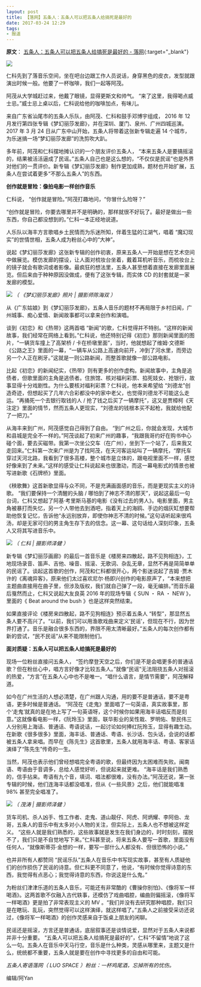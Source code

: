 ```yaml
---
layout: post
title: 【落网】五条人：五条人可以把五条人给搞死是最好的
date: 2017-03-24 12:29
tags:
- 报道
---
```


**原文**：
[五条人：五条人可以把五条人给搞死是最好的 - 落网](https://www.luoow.com/ea/545/){:target="_blank"}

![](https://www.luoow.com/ea/545/c0.jpg)

仁科先到了落音乐空间，坐在吧台边跟工作人员说话，身穿黑色的皮衣，发型就跟演出时候一般。他要了一杯咖啡，我们一起等阿茂。

阿茂从大学城赶过来，他戴了眼镜，显得更斯文和帅气。 “来了这里，我得喝点威士忌。”威士忌上桌以后，仁科说给他的咖啡加点，有味儿。

来自广东省汕尾市的五条人乐队，由阿茂、仁科和鼓手邓博宇组成， 2016 年 12 月发行第四张专辑《梦幻丽莎发廊》，并在深圳、厦门、泉州、广州四城巡演。 2017 年 3 月 24 日从广东中山开始，五条人将带着这张新专辑走遍 14 个城市，为乐迷搞一场“梦幻丽莎发廊”的洗剪吹大趴。

多年前，阿茂和仁科摆地摊认识的一个朋友评价五条人， “本来五条人是要搞摇滚的，结果被活活逼成了民谣。”五条人自己也是这么想的，“不仅仅是民谣”也是外界对他们的一贯评价。新专辑《梦幻丽莎发廊》制作更加成熟，题材也开始扩展，五条人在尝试着更多“不那么五条人”的东西。

  

**创作就是冒险：像拍电影一样创作音乐**

仁科说， “创作就是冒险。”阿茂打趣地问，“你冒什么险呀？”

“创作就是冒险，你要去哪里并不是明确的，那样就很不好玩了。最好是做出一些东西，你自己都没想到的。”仁科一本正经地说道。

人乐队以海丰方言歌唱乡土民情而为乐迷所知，伴着生猛的江湖气，唱着 “魔幻现实”的世情世相，五条人成为粉丝心中的“大神”。

说起《梦幻丽莎发廊》这张新专辑的创作初衷，原来五条人一开始是想在艺术空间中做展览。模仿发廊的摆设，让人面对梳妆台坐着，戴着耳机听音乐，而梳妆台上的镜子就会有歌词或者影像。最疯狂的想法里，五条人甚至想着直接在发廊里面展览。但后来由于种种原因没做成，便有了这张专辑，而实体 CD 的封套就是一家发廊的模型。

  

![](https://www.luoow.com/ea/545/c1.jpg)
*（ 《梦幻丽莎发廊》照片 | 摄影师陈海双 ）*

  

从《广东姑娘》到《梦幻丽莎发廊》，五条人音乐的题材不再局限于乡村旧闻，广州城事、痴心爱情、新闻故事都可以拿来创作和演唱。

谈到《初恋》和《热带》这两首唱 “新闻”的歌，仁科觉得并不特别。“这样的新闻故事，我们经常在网络上看到。”仁科说，他还特别记得《初恋》那则新闻里面的图片，“一辆货车撞上了高架桥 / 卡在桥墩里面”，当时，他就想起了维姆·文德斯《公路之王》里面的一幕，“一辆车从公路上高速向前开，冲到了河水里，而旁边另一个人正在刷牙。”这就是一则公路新闻，而整首歌就像一部公路电影。

比起《初恋》的新闻纪实，《热带》则有更多的创作虚构。新闻故事中，主角是追债者，但歌里面的主角是逃债者。住旅馆、核对福利彩票、掐死妓女、抢银行，故事显得十分戏剧性。为什么要核对福利彩票？仁科说，他本来希望给 “刘德龙”创造奇迹，但想起买了几年六合彩都没中的家中老父，也觉得刘德龙不可能这么走运。“再捅死一个去银行取钱的人 / 抢了钱之后买了一辆摩托”，这又是贾樟柯《天注定》里面的情节，然而五条人更现实，“刘德龙的钱根本买不起枪，我就给他配了一把刀。”

从海丰来到广州，阿茂感觉自己得到了自由。 “到广州之后，你就会发现，大城市和县城是完全不一样的。”阿茂谈起了初来广州的趣事，“我跟我哥约好在购书中心碰个面，要去买磁带。我第一次坐公交车（在广州），坐到下一个站了，后来我又走回来。”仁科第一次来广州是为了找阿茂，在天河客运站叫了一辆摩托，“摩托车穿过天河北路，我看到了很多高楼，整个城市是立体的，跟电视里面不一样，感觉好像来到了未来。”这样的感受让仁科说起来也很激动，而这一幕电影式的情景也被写进新歌《石牌桥》里面。

《秧歌舞》这首新歌显得与众不同，不是充满画面感的音乐，而是更现实主义的诗歌。 “我们要保持一个清醒的头脑 / 哪怕到了神志不清的那天”，说起这最后一句台词，仁科又想起了阿基·考里斯马基的电影《没有过去的男人》。电影里面，男主角被暴打而失忆，另一个人带他去到酒吧，指着天上的海鸥、手边的烟灰缸想要帮助他恢复记忆，告诉他“永远别放弃，即使你神志不清的时候。”这句话听起来很鸡汤，却是无家可归的男主角生存下去的信念。这一幕、这句话给人深刻印象，五条人又将其写进音乐中。

  

![](https://www.luoow.com/ea/545/c2.jpg)
*（ 仁科 | 摄影师泽健 ）*  

新专辑《梦幻丽莎画廊》的最后一首音乐是《楼房来四散起，路不见狗相连》，工地现场录音、笛声、吉他、噪音、摇滚、无歌词、杂乱无章，显然不再是简简单单的民谣了。谈起这首歌的创作，阿茂和仁科都很开心，两个影迷说起了吉姆 ·贾木许的《离魂异客》，原来他们太过喜欢尼尔·杨即兴创作的电影原声了，“本来想把主题曲直接用在曲子里，但涉及版权，我们就自己弹了一段，毫无编排。”而音乐最后戛然而止，仁科又说起大友良英 2016 年的现场专辑《 SUN ・ RA ・ NEW 》，里面的《 Beat around the bush 》也是这样突然结束。

如果直接评论《楼房来四散起，路不见狗相连》预示着五条人 “转型”，那显然五条人要不高兴了。“以前，我们可以用渔歌戏曲来定义‘民谣’，但现在不行，因为世界打通了。音乐是融合很多东西的，界限不用太清晰最好。”五条人的每次创作都有新的尝试，“民不民谣”从来不能限制他们。

  

**面对质疑：五条人可以把五条人给搞死是最好的**

现场一位粉丝直接问五条人， “签约摩登天空之后，你们是不是会唱更多的普通话歌？但在粉丝心中，唱方言好像才比较五条人。”就像“民谣”无法阻挠五条人对摇滚的热爱，“方言”在五条人心中也不是唯一。“唱什么语言，是情节需要”，阿茂解释道。

如今在广州生活的人想必清楚，在广州跟人沟通，用的要不是普通话，要不是粤语，更多时候是普通话。 “阿茂在《走鬼》里面唱了一句英语，真实故事里，那个‘走鬼’就真的是在地上写了一句英语呀，这个时候你如果用海丰话唱反而是刻意。”这就像看电影一样，《阮玲玉》里面，联华影业的吴性栽、罗明佑、黎民伟三人分别用上海话、普通话、粤语说话，一起讨论如何捧红阮玲玉，显得有趣生动。在新歌《很多很多》里面，海丰话、普通话、粤语、长沙话、包头话，会说的话都被五条人拿来唱。而早在《陈先生》这首歌里，五条人就用海丰话、粤语、客家话演绎了“陈先生”传奇的一生。

当然，阿茂也表示他们曾经想唱完全粤语的歌，但最终因为太困难而失败。闽南语、粤语由于音调多，总给人感觉好听，但说起来就更难。 “海丰话是我们熟悉的，信手拈来。粤语有九个音，填词、唱法都很难，没有办法。”阿茂还说，第一张专辑的时候，他们连海丰话都没唱准，但从《一些风景》之后，他们就能唱准 98% 甚至完全唱准了。

  

![](https://www.luoow.com/ea/545/c3.jpg)
*（ 茂涛 | 摄影师泽健 ）*

货车司机、杀人凶手、性工作者、走鬼、道山靓仔、阿虎、阿炳耀、李阿伯、龙哥，五条人的音乐中有太多对小人物的关注，但实际上，五条人也不想被这样定义。 “这些人就是我们熟悉的，这些故事就是发生在我们身边的，时时刻刻，摆脱不了，我们只是不自觉地写下来。”仁科甚至说，将来五条人要写一首歌，里面没有任何人，“就像斯蒂芬·金想的一样，要写一部什么人都没有、但很恐怖的小说。”

也并非所有人都赞同 “民谣乐队”五条人在音乐中书写现实故事，甚至有人质疑他们的创作损伤了民谣的诗意。但仁科更不同意了，他说，“有时候你觉得诗意的东西，我觉得有点恶心；我觉得诗意的东西，你说这是什么鬼。”

为粉丝们津津乐道的五条人音乐，可能还有非常酷的《曹操你别怕》、《像将军一样喝酒》。这两首歌不仅融入古代轶事，还模仿了戏曲唱腔，编曲则偏摇滚，《像将军一样喝酒》更是拍了非常表现主义的 MV 。“我们并没有去研究那种唱腔，我们只是在瞎玩、乱玩，突然觉得可以这样演绎，就这样唱了。”五条人之前接受采访还说过，《像将军一样喝酒》的创作灵感来自于饭桌上朋友的闲聊。

民谣还是摇滚，方言还是普通话，底层叙事还是谈情说爱，显然对于五条人来说都并非十分重要。 “五条人可以把五条人给搞死是最好的”，仁科“不留情”地说了这么一句。五条人在音乐中天马行空，音乐是什么种类，灵感从哪里来，主题又是什么，统统都不重要，五条人就是要在创作中寻找更多的自由和可能。

_五条人寄语落网（ LUO SPACE ）粉丝：一杯鸡尾酒，忘掉所有的忧伤。_

  
  

编辑/阿Yan